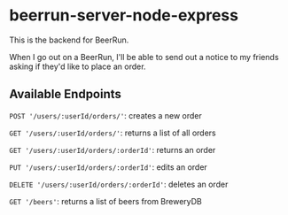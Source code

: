 # beerrun-server-node-express
This is the backend for BeerRun.

When I go out on a BeerRun, I'll be able to send out a notice to my friends asking if they'd like to place an order.

## Available Endpoints

`POST '/users/:userId/orders/'`: creates a new order

`GET '/users/:userId/orders/'`: returns a list of all orders

`GET '/users/:userId/orders/:orderId'`: returns an order

`PUT '/users/:userId/orders/:orderId'`: edits an order

`DELETE '/users/:userId/orders/:orderId'`: deletes an order

`GET '/beers'`: returns a list of beers from BreweryDB
